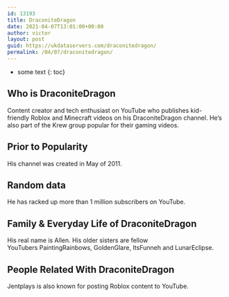 ```yaml
---
id: 13193
title: DraconiteDragon
date: 2021-04-07T13:01:00+00:00
author: victor
layout: post
guid: https://ukdataservers.com/draconitedragon/
permalink: /04/07/draconitedragon/
---
```


* some text
{: toc}


## Who is DraconiteDragon



Content creator and tech enthusiast on YouTube who publishes kid-friendly Roblox and Minecraft videos on his DraconiteDragon channel. He&#8217;s also part of the Krew group popular for their gaming videos.

                
                
                
## Prior to Popularity



His channel was created in May of 2011. 

                
                
                
## Random data



He has racked up more than 1 million subscribers on YouTube. 

                
                
                
## Family & Everyday Life of DraconiteDragon



His real name is Allen. His older sisters are fellow YouTubers PaintingRainbows, GoldenGlare, ItsFunneh and LunarEclipse. 

                
                
                
## People Related With DraconiteDragon



Jentplays is also known for posting Roblox content to YouTube. 

                
              
            
          
          
          